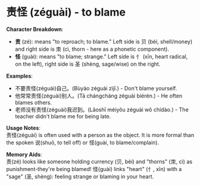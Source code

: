 # **责怪 (zéguài) - to blame**

**Character Breakdown**:  
- **责** (zé): means "to reproach; to blame." Left side is 贝 (bèi, shell/money) and right side is 朿 (cì, thorn - here as a phonetic component).  
- **怪** (guài): means "to blame; strange." Left side is 忄 (xīn, heart radical, on the left), right side is 圣 (shèng, sage/wise) on the right.

**Examples**:  
- 不要责怪(zéguài)自己。(Bùyào zéguài zìjǐ.) - Don't blame yourself.  
- 他常常责怪(zéguài)别人。(Tā chángcháng zéguài biérén.) - He often blames others.  
- 老师没有责怪(zéguài)我迟到。(Lǎoshī méiyǒu zéguài wǒ chídào.) - The teacher didn't blame me for being late.

**Usage Notes**:  
责怪(zéguài) is often used with a person as the object. It is more formal than the spoken 说(shuō, to tell off) or 怪(guài, to blame/complain).

**Memory Aids**:  
责(zé) looks like someone holding currency (贝, bèi) and "thorns" (朿, cì) as punishment-they're being blamed! 怪(guài) links "heart" (忄, xīn) with a "sage" (圣, shèng): feeling strange or blaming in your heart.